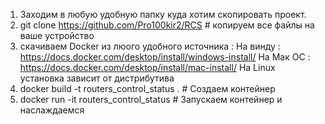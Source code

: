 1) Заходим в любую удобную папку куда хотим скопировать проект.
2) git clone https://github.com/Pro100kir2/RCS # копируем все файлы на ваше устройство
3) скачиваем Docker из люого удобного источника : 
На винду : https://docs.docker.com/desktop/install/windows-install/
На Мак ОС : https://docs.docker.com/desktop/install/mac-install/
На Linux установка зависит от дистрибутива 
4) docker build -t routers_control_status . # Создаем контейнер 
5) docker run -it routers_control_status   # Запускаем контейнер и наслаждаемся 
